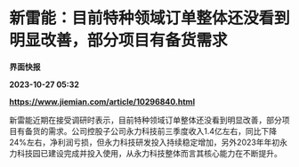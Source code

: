 # 新雷能：目前特种领域订单整体还没看到明显改善，部分项目有备货需求
**界面快报**

**2023-10-27 05:32**

**https://www.jiemian.com/article/10296840.html**

新雷能近期在接受调研时表示，目前特种领域订单整体还没看到明显改善，部分项目有备货的需求。公司控股子公司永力科技前三季度收入1.4亿左右，同比下降24%左右，净利润亏损，但永力科技研发投入持续稳定增加，另外2023年年初永力科技园已建设完成并投入使用，从永力科技整体而言其核心能力在不断提升。